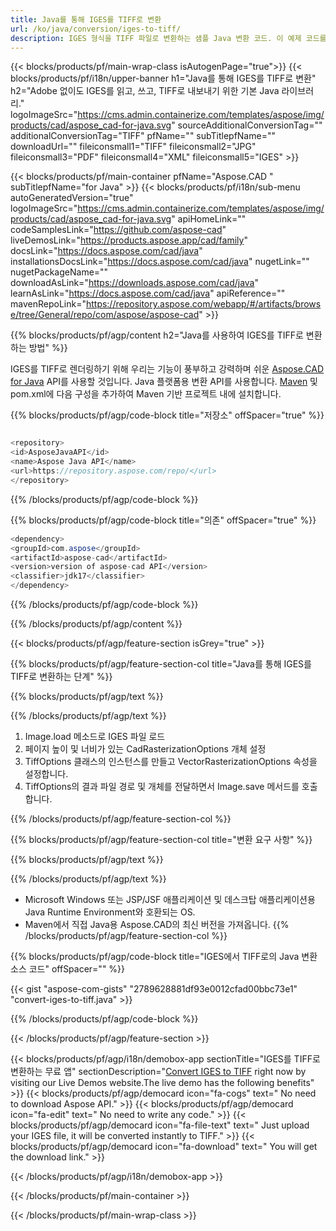 ```yaml
---
title: Java를 통해 IGES를 TIFF로 변환 
url: /ko/java/conversion/iges-to-tiff/ 
description: IGES 형식을 TIFF 파일로 변환하는 샘플 Java 변환 코드. 이 예제 코드를 사용하여 웹 또는 데스크탑 Java 기반 애플리케이션 내에서 IGES를 TIFF로 변환합니다.
---
```


{{< blocks/products/pf/main-wrap-class isAutogenPage="true">}}
{{< blocks/products/pf/i18n/upper-banner h1="Java를 통해 IGES를 TIFF로 변환" h2="Adobe 없이도 IGES를 읽고, 쓰고, TIFF로 내보내기 위한 기본 Java 라이브러리." logoImageSrc="https://cms.admin.containerize.com/templates/aspose/img/products/cad/aspose_cad-for-java.svg" sourceAdditionalConversionTag="" additionalConversionTag="TIFF" pfName="" subTitlepfName="" downloadUrl="" fileiconsmall1="TIFF" fileiconsmall2="JPG" fileiconsmall3="PDF" fileiconsmall4="XML" fileiconsmall5="IGES" >}}

{{< blocks/products/pf/main-container pfName="Aspose.CAD " subTitlepfName="for Java" >}}
{{< blocks/products/pf/i18n/sub-menu autoGeneratedVersion="true" logoImageSrc="https://cms.admin.containerize.com/templates/aspose/img/products/cad/aspose_cad-for-java.svg" apiHomeLink="" codeSamplesLink="https://github.com/aspose-cad" liveDemosLink="https://products.aspose.app/cad/family" docsLink="https://docs.aspose.com/cad/java" installationsDocsLink="https://docs.aspose.com/cad/java" nugetLink="" nugetPackageName="" downloadAsLink="https://downloads.aspose.com/cad/java" learnAsLink="https://docs.aspose.com/cad/java" apiReference="" mavenRepoLink="https://repository.aspose.com/webapp/#/artifacts/browse/tree/General/repo/com/aspose/aspose-cad" >}}

{{% blocks/products/pf/agp/content h2="Java를 사용하여 IGES를 TIFF로 변환하는 방법" %}}

IGES를 TIFF로 렌더링하기 위해 우리는 기능이 풍부하고 강력하며 쉬운 <a href=https://products.aspose.com/cad/java>Aspose.CAD for Java</a> API를 사용할 것입니다. Java 플랫폼용 변환 API를 사용합니다. <a href=https://repository.aspose.com/webapp/#/artifacts/browse/tree/General/repo/com/aspose/aspose-cad>Maven</a> 및 pom.xml에 다음 구성을 추가하여 Maven 기반 프로젝트 내에 설치합니다.

{{% blocks/products/pf/agp/code-block title="저장소" offSpacer="true" %}}

```cs

<repository>
<id>AsposeJavaAPI</id>
<name>Aspose Java API</name>
<url>https://repository.aspose.com/repo/</url>
</repository>

```

{{% /blocks/products/pf/agp/code-block %}}

{{% blocks/products/pf/agp/code-block title="의존" offSpacer="true" %}}

```cs
<dependency>
<groupId>com.aspose</groupId>
<artifactId>aspose-cad</artifactId>
<version>version of aspose-cad API</version>
<classifier>jdk17</classifier>
</dependency>

```

{{% /blocks/products/pf/agp/code-block %}}

{{% /blocks/products/pf/agp/content %}}

{{< blocks/products/pf/agp/feature-section isGrey="true" >}}

{{% blocks/products/pf/agp/feature-section-col title="Java를 통해 IGES를 TIFF로 변환하는 단계" %}}

{{% blocks/products/pf/agp/text %}}

{{% /blocks/products/pf/agp/text %}}

1. Image.load 메소드로 IGES 파일 로드
1. 페이지 높이 및 너비가 있는 CadRasterizationOptions 개체 설정
1. TiffOptions 클래스의 인스턴스를 만들고 VectorRasterizationOptions 속성을 설정합니다.
1. TiffOptions의 결과 파일 경로 및 개체를 전달하면서 Image.save 메서드를 호출합니다.

{{% /blocks/products/pf/agp/feature-section-col %}}

{{% blocks/products/pf/agp/feature-section-col title="변환 요구 사항" %}}

{{% blocks/products/pf/agp/text %}}

{{% /blocks/products/pf/agp/text %}}
- Microsoft Windows 또는 JSP/JSF 애플리케이션 및 데스크탑 애플리케이션용 Java Runtime Environment와 호환되는 OS.
- Maven에서 직접 Java용 Aspose.CAD의 최신 버전을 가져옵니다.
{{% /blocks/products/pf/agp/feature-section-col %}}

{{% blocks/products/pf/agp/code-block title="IGES에서 TIFF로의 Java 변환 소스 코드" offSpacer="" %}}

{{< gist "aspose-com-gists" "2789628881df93e0012cfad00bbc73e1" "convert-iges-to-tiff.java" >}}

{{% /blocks/products/pf/agp/code-block %}}

{{< /blocks/products/pf/agp/feature-section >}}

<!-- aboutfile Starts -->

{{< blocks/products/pf/agp/i18n/demobox-app sectionTitle="IGES를 TIFF로 변환하는 무료 앱" sectionDescription="[Convert IGES to TIFF](https://products.aspose.app/cad/conversion/iges-to-tiff) right now by visiting our Live Demos website.The live demo has the following benefits" >}}
        {{< blocks/products/pf/agp/democard icon="fa-cogs" text=" No need to download Aspose API." >}}
        {{< blocks/products/pf/agp/democard icon="fa-edit" text=" No need to write any code." >}}
        {{< blocks/products/pf/agp/democard icon="fa-file-text" text=" Just upload your IGES file, it will be converted instantly to TIFF." >}}
        {{< blocks/products/pf/agp/democard icon="fa-download" text=" You will get the download link." >}}

   
{{< /blocks/products/pf/agp/i18n/demobox-app >}}

<!-- aboutfile Ends -->

{{< /blocks/products/pf/main-container >}}
    
{{< /blocks/products/pf/main-wrap-class >}}